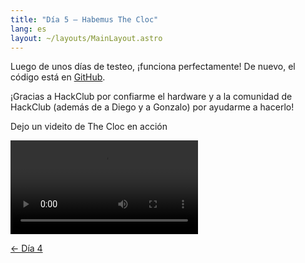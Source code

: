 ```yaml
---
title: "Día 5 — Habemus The Cloc"
lang: es
layout: ~/layouts/MainLayout.astro
---
```


Luego de unos días de testeo, ¡funciona perfectamente! De nuevo, el código está en [GitHub](https://github.com/JuanM04/the-cloc).

¡Gracias a HackClub por confiarme el hardware y a la comunidad de HackClub (además de a Diego y a Gonzalo) por ayudarme a hacerlo!

Dejo un videito de The Cloc en acción

![](/videos/the-cloc/working.mp4)

[&larr; Día 4](/docs/the-cloc/dia-4)
